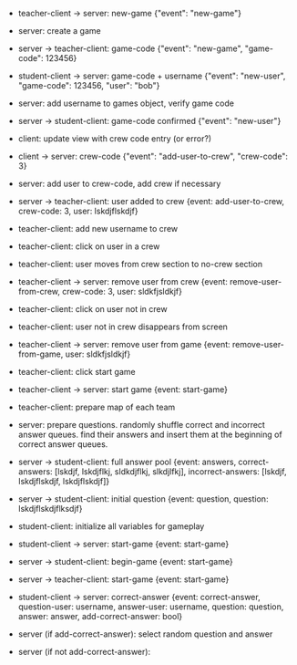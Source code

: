 - teacher-client → server: new-game
  {"event": "new-game"}

- server: create a game
- server → teacher-client: game-code
  {"event": "new-game", "game-code": 123456}

- student-client → server: game-code + username
 {"event": "new-user", "game-code": 123456, "user": "bob"}

- server: add username to games object, verify game code
- server → student-client: game-code confirmed
{"event": "new-user"}

- client: update view with crew code entry (or error?)
- client → server: crew-code
{"event": "add-user-to-crew", "crew-code": 3}

- server: add user to crew-code, add crew if necessary
- server → teacher-client: user added to crew
{event: add-user-to-crew, crew-code: 3, user: lskdjflskdjf}

- teacher-client: add new username to crew

- teacher-client: click on user in a crew
- teacher-client: user moves from crew section to no-crew section
- teacher-client → server: remove user from crew
{event: remove-user-from-crew, crew-code: 3, user: sldkfjsldkjf}

- teacher-client: click on user not in crew
- teacher-client: user not in crew disappears from screen
- teacher-client → server: remove user from game
{event: remove-user-from-game, user: sldkfjsldkjf}

- teacher-client: click start game
- teacher-client → server: start game
{event: start-game}

- teacher-client: prepare map of each team

- server: prepare questions. randomly shuffle correct and incorrect answer queues. find their answers and insert them at the beginning of correct answer queues.

- server → student-client: full answer pool
{event: answers, correct-answers: [lskdjf, lskdjflkj, sldkdjflkj, slkdjlfkj], incorrect-answers: [lskdjf, lskdjflskdjf, lskdjflskdjf]}

- server → student-client: initial question
{event: question, question: lskdjflskdjflksdjf}

- student-client: initialize all variables for gameplay
- student-client → server: start-game
{event: start-game}

- server → student-client: begin-game
{event: start-game}

- server → teacher-client: start-game
{event: start-game}

- student-client → server: correct-answer
{event: correct-answer, question-user: username, answer-user: username, question: question, answer: answer, add-correct-answer: bool}
- server (if add-correct-answer): select random question and answer
- server (if not add-correct-answer): 
